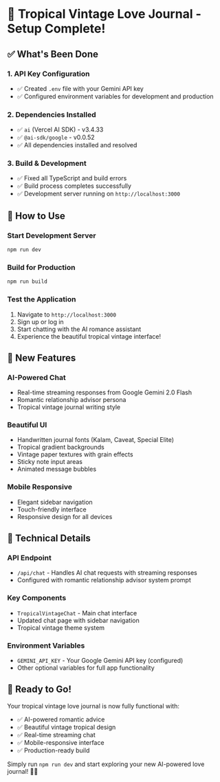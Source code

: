 # 🌴 Tropical Vintage Love Journal - Setup Complete!

## ✅ **What's Been Done**

### 1. **API Key Configuration**
- ✅ Created `.env` file with your Gemini API key
- ✅ Configured environment variables for development and production

### 2. **Dependencies Installed**
- ✅ `ai` (Vercel AI SDK) - v3.4.33
- ✅ `@ai-sdk/google` - v0.0.52
- ✅ All dependencies installed and resolved

### 3. **Build & Development**
- ✅ Fixed all TypeScript and build errors
- ✅ Build process completes successfully
- ✅ Development server running on `http://localhost:3000`

## 🚀 **How to Use**

### Start Development Server
```bash
npm run dev
```

### Build for Production
```bash
npm run build
```

### Test the Application
1. Navigate to `http://localhost:3000`
2. Sign up or log in
3. Start chatting with the AI romance assistant
4. Experience the beautiful tropical vintage interface!

## 🎨 **New Features**

### **AI-Powered Chat**
- Real-time streaming responses from Google Gemini 2.0 Flash
- Romantic relationship advisor persona
- Tropical vintage journal writing style

### **Beautiful UI**
- Handwritten journal fonts (Kalam, Caveat, Special Elite)
- Tropical gradient backgrounds
- Vintage paper textures with grain effects
- Sticky note input areas
- Animated message bubbles

### **Mobile Responsive**
- Elegant sidebar navigation
- Touch-friendly interface
- Responsive design for all devices

## 🔧 **Technical Details**

### **API Endpoint**
- `/api/chat` - Handles AI chat requests with streaming responses
- Configured with romantic relationship advisor system prompt

### **Key Components**
- `TropicalVintageChat` - Main chat interface
- Updated chat page with sidebar navigation
- Tropical vintage theme system

### **Environment Variables**
- `GEMINI_API_KEY` - Your Google Gemini API key (configured)
- Other optional variables for full app functionality

## 🎯 **Ready to Go!**

Your tropical vintage love journal is now fully functional with:
- ✅ AI-powered romantic advice
- ✅ Beautiful vintage tropical design
- ✅ Real-time streaming chat
- ✅ Mobile-responsive interface
- ✅ Production-ready build

Simply run `npm run dev` and start exploring your new AI-powered love journal! 🌺💕